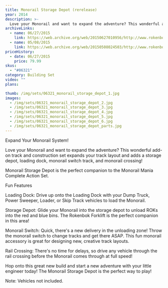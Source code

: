 ```yaml
---
title: Monorail Storage Depot (rerelease)
year: 2014
description: >-
  Love your Monorail and want to expand the adventure? This wonderful add-on track and construction set expands your track layout and adds a storage depot, loading dock, monorail switch track, and monorail crossing!
archiveLinks:
  - name: 06/27/2015
    link: https://web.archive.org/web/20150627010956/http://www.rokenbok.com/shop/construction/monorail-storage-depot
  - name: 05/08/2015
    link: https://web.archive.org/web/20150508024503/http://www.rokenbok.com/shop/construction/monorail-storage-depot
priceHistory:
  - date: 06/27/2015
    price: 79.99
skus:
  - "#06321"
category: Building Set
video: ""
plans:

thumb: /img/sets/06321_monorail_storage_depot_1.jpg
images:
  - /img/sets/06321_monorail_storage_depot_2.jpg
  - /img/sets/06321_monorail_storage_depot_3.jpg
  - /img/sets/06321_monorail_storage_depot_4.jpg
  - /img/sets/06321_monorail_storage_depot_5.jpg
  - /img/sets/06321_monorail_storage_depot_6.jpg
  - /img/sets/06321_monorail_storage_depot_parts.jpg
---
```

Expand Your Monorail System!

Love your Monorail and want to expand the adventure? This wonderful add-on track and construction set expands your track layout and adds a storage depot, loading dock, monorail switch track, and monorail crossing!

Monorail Storage Depot is the perfect companion to the Monorail Mania Complete Action Set.

Fun Features

Loading Dock: Drive up onto the Loading Dock with your Dump Truck, Power Sweeper, Loader, or Skip Track vehicles to load the Monorail.

Storage Depot: Glide your Monorail into the storage depot to unload ROKs into the red and blue bins. The Rokenbok Forklift is the perfect companion in this area!

Monorail Switch: Quick, there's a new delivery in the unloading zone! Throw the monorail switch to change tracks and get there ASAP. This fun monorail accessory is great for designing new, creative track layouts.

Rail Crossing: There's no time for delays, so drive any vehicle through the rail crossing before the Monorail comes through at full speed!

Hop onto this great new build and start a new adventure with your little engineer today! The Monorail Storage Depot is the perfect way to play!

Note: Vehicles not included.

